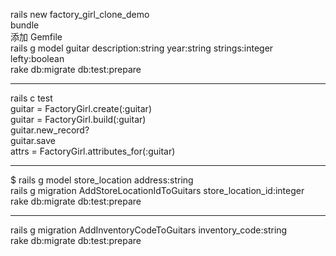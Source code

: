rails new factory_girl_clone_demo  
bundle  
添加 Gemfile  
rails g model guitar description:string year:string strings:integer lefty:boolean  
rake db:migrate db:test:prepare
***  
rails c test  
guitar = FactoryGirl.create(:guitar)  
    guitar = FactoryGirl.build(:guitar)  
    guitar.new_record?  
    guitar.save  
     attrs = FactoryGirl.attributes_for(:guitar)  
***
$ rails g model store_location address:string  
rails g migration AddStoreLocationIdToGuitars store_location_id:integer  
rake db:migrate db:test:prepare
  
***
rails g migration AddInventoryCodeToGuitars inventory_code:string  
rake db:migrate db:test:prepare  









  